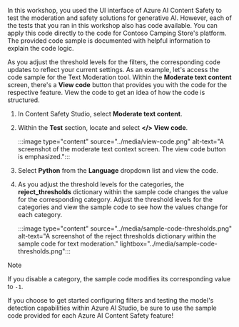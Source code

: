 In this workshop, you used the UI interface of Azure AI Content Safety to test the moderation and safety solutions for generative AI. However, each of the tests that you ran in this workshop also has code available. You can apply this code directly to the code for Contoso Camping Store's platform. The provided code sample is documented with helpful information to explain the code logic.

As you adjust the threshold levels for the filters, the corresponding code updates to reflect your current settings. As an example, let's access the code sample for the Text Moderation tool. Within the **Moderate text content** screen, there's a **View code** button that provides you with the code for the respective feature. View the code to get an idea of how the code is structured.

1. In Content Safety Studio, select **Moderate text content**.
1. Within the **Test** section, locate and select **\</> View code**.

    :::image type="content" source="../media/view-code.png" alt-text="A screenshot of the moderate text context screen. The view code button is emphasized.":::
1. Select **Python** from the **Language** dropdown list and view the code.
1. As you adjust the threshold levels for the categories, the **reject_thresholds** dictionary within the sample code changes the value for the corresponding category. Adjust the threshold levels for the categories and view the sample code to see how the values change for each category.

    :::image type="content" source="../media/sample-code-thresholds.png" alt-text="A screenshot of the reject thresholds dictionary within the sample code for text moderation."  lightbox="../media/sample-code-thresholds.png":::

> [!NOTE]
> If you disable a category, the sample code modifies its corresponding value to `-1`.

If you choose to get started configuring filters and testing the model's detection capabilities within Azure AI Studio, be sure to use the sample code provided for each Azure AI Content Safety feature!